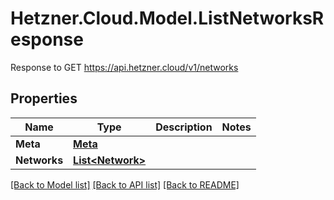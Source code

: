 # Hetzner.Cloud.Model.ListNetworksResponse
Response to GET https://api.hetzner.cloud/v1/networks

## Properties

Name | Type | Description | Notes
------------ | ------------- | ------------- | -------------
**Meta** | [**Meta**](Meta.md) |  | 
**Networks** | [**List&lt;Network&gt;**](Network.md) |  | 

[[Back to Model list]](../../README.md#documentation-for-models) [[Back to API list]](../../README.md#documentation-for-api-endpoints) [[Back to README]](../../README.md)

